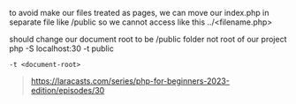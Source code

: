to avoid make our files treated as pages, we can move our index.php in separate file like /public so we cannot access like this ../<filename.php>

should change our document root to be /public folder not root of our project
php -S localhost:30 -t public

`-t <document-root>`

> https://laracasts.com/series/php-for-beginners-2023-edition/episodes/30
